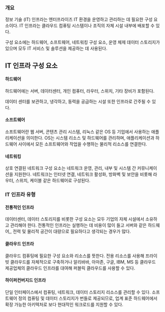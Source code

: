### 개요

정보 기술 (IT) 인프라는 엔터프라이즈 IT 환경을 운영하고 관리하는 데 필요한 구성 요소이다. IT 인프라는 클라우드 컴퓨팅 시스템이나 조직의 자체 시설 내부에 배포할 수 있다.

구성 요소에는 하드웨어, 소프트웨어, 네트워킹 구성 요소, 운영 체제 데이터 스토리지가 있으며 모두 IT 서비스 및 솔루션을 제공하는 데 사용된다.


## IT 인프라 구성 요소

#### 하드웨어

하드웨어에는 서버, 데이터센터, 개인 컴퓨터, 라우터, 스위치, 기타 장비가 포함된다.

데이터 센터를 보관하고, 냉각하고, 동력을 공급하는 시설 또한 인프라로 간주될 수 있다.

#### 소프트웨어

소프트웨어란 웹 서버, 콘텐츠 관리 시스템, 리눅스 같은 OS 등 기업에서 사용하는 애플리케이션을 의미한다. OS는 시스템 리소스 및 하드웨어를 관리하며, 애플리케이션과 하드웨어 사이에서 모든 소프트웨어와 작업을 수행하는 물리적 리소스를 연결한다.

#### 네트워킹

상호 연결된 네트워크 구성 요소는 네트워크 운영, 관리, 내부 및 시스템 간 커뮤니케이션을 지원한다. 네트워크는 인터넷 연결, 네트워크 활성화, 방화벽 및 보안을 비롯해 라우터, 스위치, 케이블 같은 하드웨어로 구성된다.


### IT 인프라 유형

#### 전통적인 인프라

데이터센터, 데이터 스토리지를 비롯한 구성 요소는 모두 기업의 자체 시설에서 소유하고 관리해야 한다. 전통적인 인프라는 실행하는 데 비용이 많이 들고 서버와 같은 하드웨어,, 전력 및 물리적 공간이 대량으로 필요하다고 생각되는 경우가 많다.

#### 클라우드 인프라

클라우드 컴퓨팅에 필요한 구성 요소와 리소스를 뜻한다. 전용 리소스를 사용해 프라이빗 클라우드를 자체적으로 구축하거나 알리바바, 아마존, 구글, IBM, MS 등 클라우드 제공업체의 클라우드 인프라를 대여해 퍼블릭 클라우드를 사용할 수 있다. 

#### 하이퍼컨버지드 인프라

단일 인터페이스에서 컴퓨팅, 네트워크, 데이터 스토리지 리소스를 관리할 수 있다. 소프트웨어 정의 컴퓨팅 및 데이터 스토리지가 번들로 제공되므로, 업계 표준 하드웨어에서 확장 가능한 아키텍처로 보다 현대적인 워크로드를 지원할 수 있다.

